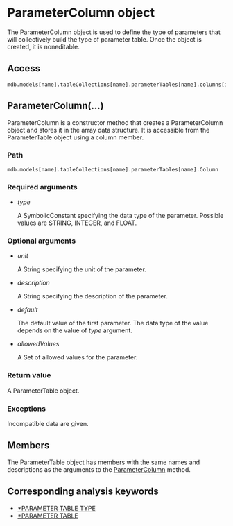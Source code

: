 # ParameterColumn object

The ParameterColumn object is used to define the type of parameters that will collectively build the type of parameter table. Once the object is created, it is noneditable.

## Access

```
mdb.models[name].tableCollections[name].parameterTables[name].columns[i]
```

## ParameterColumn(...)

ParameterColumn is a constructor method that creates a ParameterColumn object and stores it in the array data structure. It is accessible from the ParameterTable object using a column member.

### Path

```
mdb.models[name].tableCollections[name].parameterTables[name].Column
```

### Required arguments

- *type*

  A SymbolicConstant specifying the data type of the parameter. Possible values are STRING, INTEGER, and FLOAT.

### Optional arguments

- *unit*

  A String specifying the unit of the parameter.

- *description*

  A String specifying the description of the parameter.

- *default*

  The default value of the first parameter. The data type of the value depends on the value of *type* argument.

- *allowedValues*

  A Set of allowed values for the parameter.

### Return value

A ParameterTable object.

### Exceptions

Incompatible data are given.



## Members

The ParameterTable object has members with the same names and descriptions as the arguments to the [ParameterColumn](https://help.3ds.com/2022/english/DSSIMULIA_Established/SIMACAEKERRefMap/simaker-c-parameterColumnpyc.htm?ContextScope=all#simaker-c-parameterColumnpyc) method.



## Corresponding analysis keywords

- [*PARAMETER TABLE TYPE](https://help.3ds.com/2022/english/DSSIMULIA_Established/SIMACAEKEYRefMap/simakey-r-parametertabletype.htm?ContextScope=all#simakey-r-parametertabletype)
- [*PARAMETER TABLE](https://help.3ds.com/2022/english/DSSIMULIA_Established/SIMACAEKEYRefMap/simakey-r-parametertable.htm?ContextScope=all#simakey-r-parametertable)